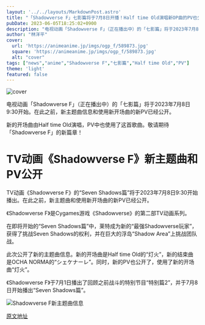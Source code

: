 ```yaml
---
layout: '../../layouts/MarkdownPost.astro'
title: "「Shadowverse F」七影篇将于7月8日开播！Half time Old演唱新OP曲的PV也公开了"
pubDate: 2023-06-05T18:25:02+0900
description: "电视动画「Shadowverse F」（正在播出中）的「七影篇」将于2023年7月8日9:30开始。在此之前，新主题曲信息和使用新开场曲的新PV已经公开。"
author: "林洋平"
cover:
  url: 'https://animeanime.jp/imgs/ogp_f/589873.jpg'
  square: 'https://animeanime.jp/imgs/ogp_f/589873.jpg'
  alt: "cover"
tags: ["news","anime","Shadowverse F","七影篇","Half time Old","PV"]
theme: 'light'
featured: false
---
```


![cover](https://animeanime.jp/imgs/ogp_f/589873.jpg)

电视动画「Shadowverse F」（正在播出中）的「七影篇」将于2023年7月8日9:30开始。在此之前，新主题曲信息和使用新开场曲的新PV已经公开。

新的开场曲由Half time Old演唱，PV中也使用了这首歌曲。敬请期待「Shadowverse F」的新篇章！

# TV动画《Shadowverse F》新主题曲和PV公开

TV动画《Shadowverse F》的“Seven Shadows篇”将于2023年7月8日9:30开始播出。在此之前，新主题曲和使用新开场曲的新PV已经公开。

《Shadowverse F》是Cygames游戏《Shadowverse》的第二部TV动画系列。

在即将开始的“Seven Shadows篇”中，莱特成为新的“最强Shadowverse玩家”，获得了挑战Seven Shadows的权利，并在巨大的浮岛“Shadow Area”上挑战团队战。

此次公开了新的主题曲信息。新的开场曲是Half time Old的“灯火”，新的结束曲是OCHA NORMA的“シェケナーレ”。同时，新的PV也公开了，使用了新的开场曲“灯火”。

《Shadowverse F》于7月1日播出了回顾之前战斗的特别节目“特别篇2”，并于7月8日开始播出“Seven Shadows篇”。

![Shadowverse F新主题曲信息](https://animeanime.jp/imgs/zoom/589872.png)

  [原文地址](https://animeanime.jp/article/2023/06/05/77749.html)